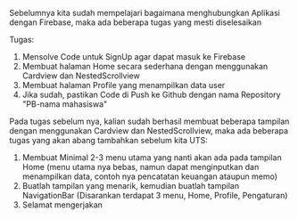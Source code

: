 Sebelumnya kita sudah mempelajari bagaimana menghubungkan Aplikasi dengan Firebase, maka ada beberapa tugas yang mesti diselesaikan

Tugas:
1. Mensolve Code untuk SignUp agar dapat masuk ke Firebase
2. Membuat halaman Home secara sederhana dengan menggunakan Cardview dan NestedScrollview
3. Membuat halaman Profile yang menampilkan data user
4. Jika sudah, pastikan Code di Push ke Github dengan nama Repository "PB-nama mahasiswa"

Pada tugas sebelum nya, kalian sudah berhasil membuat beberapa tampilan dengan menggunakan Cardview dan NestedScrollview, maka ada beberapa tugas yang akan abang tambahkan sebelum kita UTS:

1. Membuat Minimal 2-3 menu utama yang nanti akan ada pada tampilan Home (menu utama nya bebas, namun dapat menginputkan dan menampilkan data, contoh nya pencatatan keuangan ataupun memo)
2. Buatlah tampilan yang menarik, kemudian buatlah tampilan NavigationBar (Disarankan terdapat 3 menu, Home, Profile, Pengaturan)
3. Selamat mengerjakan
